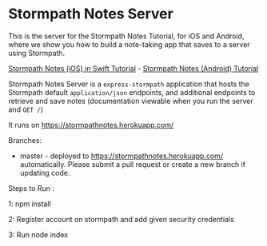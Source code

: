 # Stormpath Notes Server

This is the server for the Stormpath Notes Tutorial, for iOS and Android, where we show you how to build a note-taking app that saves to a server using Stormpath.

[Stormpath Notes (iOS) in Swift Tutorial](https://stormpath.com/blog/build-note-taking-app-swift-ios/) - [Stormpath Notes (Android) Tutorial](https://stormpath.com/blog/build-user-authentication-for-android-app/)

Stormpath Notes Server is a `express-stormpath` application that hosts the Stormpath default `application/json` endpoints, and additional endpoints to retrieve and save notes (documentation viewable when you run the server and `GET /`)

It runs on https://stormpathnotes.herokuapp.com/

Branches:

* master - deployed to https://stormpathnotes.herokuapp.com/ automatically. Please submit a pull request or create a new branch if updating code. 


Steps to Run :

1: npm install

2: Register account on stormpath and add given security credentials

3: Run node index
